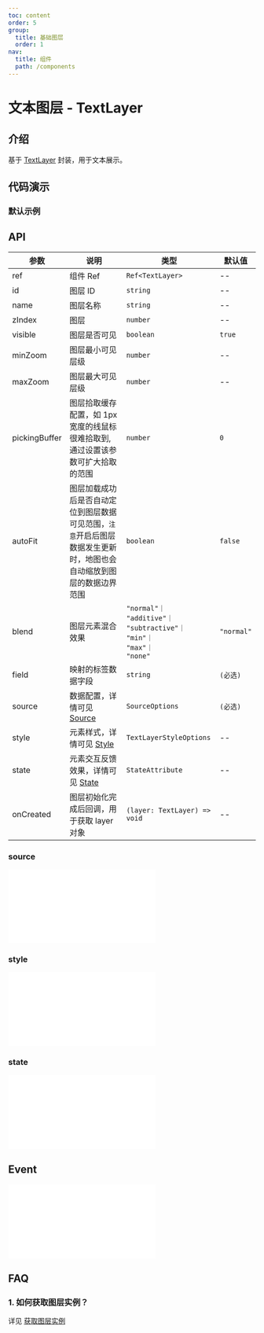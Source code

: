```yaml
---
toc: content
order: 5
group:
  title: 基础图层
  order: 1
nav:
  title: 组件
  path: /components
---
```


# 文本图层 - TextLayer

## 介绍

基于 [TextLayer](https://l7plot.antv.antgroup.com/zh/docs/api/base-layers/text-layer) 封装，用于文本展示。

## 代码演示

### 默认示例

<code src="./demos/default.tsx" compact></code>

## API

| 参数 | 说明 | 类型 | 默认值 |
| --- | --- | --- | --- |
| ref | 组件 Ref | `Ref<TextLayer>` | -- |
| id | 图层 ID | `string` | -- |
| name | 图层名称 | `string` | -- |
| zIndex | 图层 | `number` | -- |
| visible | 图层是否可见 | `boolean` | `true` |
| minZoom | 图层最小可见层级 | `number` | -- |
| maxZoom | 图层最大可见层级 | `number` | -- |
| pickingBuffer | 图层拾取缓存配置，如 1px 宽度的线鼠标很难拾取到, 通过设置该参数可扩大拾取的范围 | `number` | `0` |
| autoFit | 图层加载成功后是否自动定位到图层数据可见范围，`注意`开启后图层数据发生更新时，地图也会自动缩放到图层的数据边界范围 | `boolean` | `false` |
| blend | 图层元素混合效果 | `"normal"｜`<br />`"additive"｜`<br />`"subtractive"｜`<br />`"min"｜`<br />`"max"｜`<br />`"none"` | `"normal"` |
| field | 映射的标签数据字段 | `string` | `(必选)` |
| source | 数据配置，详情可见 [Source](#source) | `SourceOptions` | `(必选)` |
| style | 元素样式，详情可见 [Style](#style) | `TextLayerStyleOptions` | -- |
| state | 元素交互反馈效果，详情可见 [State](#state) | `StateAttribute` | -- |
| onCreated | 图层初始化完成后回调，用于获取 layer 对象 | `(layer: TextLayer) => void` | -- |

### source

<embed src="../../../../../docs/common/layer/point-layer/source.md"></embed>

### style

<embed src="../../../../../docs/common/layer/text-layer/style.md"></embed>

### state

<embed src="../../../../../docs/common/layer/attribute/state.md"></embed>

## Event

<embed src="../../../../../docs/common/layer/base-common/event.md"></embed>

## FAQ

### 1. 如何获取图层实例？

详见 [获取图层实例](/components/layers/composite-layers/bubble-layer#1-如何获取图层实例)

